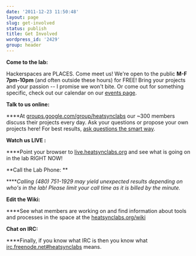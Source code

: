 ```yaml
---
date: '2011-12-23 11:50:48'
layout: page
slug: get-involved
status: publish
title: Get Involved
wordpress_id: '2429'
group: header
---
```


**Come to the lab:**

Hackerspaces are PLACES. Come meet us! We're open to the public **M-F 7pm-10pm** (and often outside these hours) for FREE! Bring your projects and your passion -- I promise we won't bite. Or come out for something specific, check out our calendar on our [events page](/events).

**Talk to us online:**

****At [groups.google.com/group/heatsynclabs](http://groups.google.com/group/heatsynclabs) our ~300 members discuss their projects every day. Ask your questions or propose your own projects here! For best results, [ask questions the smart way](http://www.catb.org/~esr/faqs/smart-questions.html#intro).

**Watch us LIVE :**

****Point your browser to [live.heatsynclabs.org](http://live.heatsynclabs.org) and see what is going on in the lab RIGHT NOW!

**Call the Lab Phone: **

****_Calling (480) 751-1929 may yield unexpected results depending on who's in the lab! Please limit your call time as it is billed by the minute._

**Edit the Wiki:**

****See what members are working on and find information about tools and processes in the space at the [heatsynclabs.org/wiki](http://heatsynclabs.org/wiki)

**Chat on IRC:**

****Finally, if you know what IRC is then you know what [irc.freenode.net#heatsynclabs](irc://irc.freenode.net#heatsynclabs) means.
